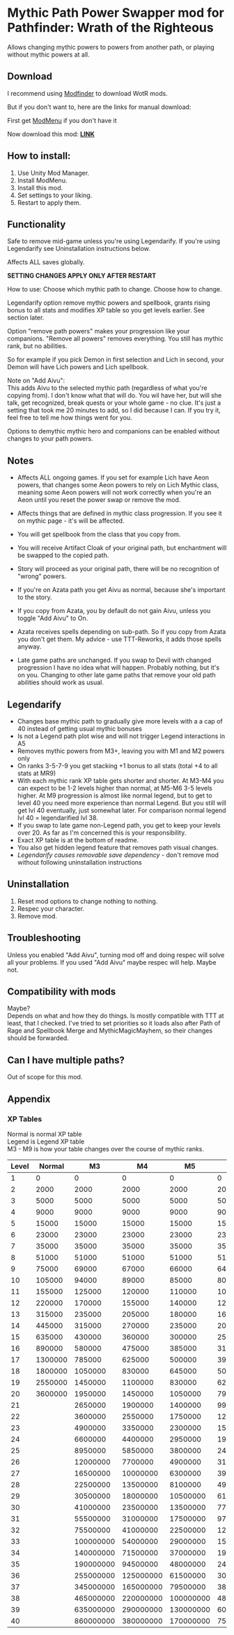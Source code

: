 # Mythic Path Power Swapper mod for Pathfinder: Wrath of the Righteous

Allows changing mythic powers to powers from another path, or playing without mythic powers at all.

## Download

I recommend using [Modfinder](https://github.com/Pathfinder-WOTR-Modding-Community/ModFinder/releases) to download WotR mods. 

But if you don't want to, here are the links for manual download:  

First get [ModMenu](https://github.com/WittleWolfie/ModMenu/releases) if you don't have it

Now download this mod: [**LINK**](https://github.com/alterasc/MythicPathPowerSwapper/releases/latest)

## How to install:

1. Use Unity Mod Manager.
2. Install ModMenu.
3. Install this mod.
4. Set settings to your liking.
5. Restart to apply them.
   
## Functionality

Safe to remove mid-game unless you're using Legendarify. If you're using Legendarify see Uninstallation instructions below.

Affects ALL saves globally.

**SETTING CHANGES APPLY ONLY AFTER RESTART**

How to use: 
Choose which mythic path to change.
Choose how to change.


Legendarify option remove mythic powers and spellbook, grants rising bonus to all stats and modifies XP table so you get levels earlier. See section later.

Option "remove path powers" makes your progression like your companions. "Remove all powers" removes everything. You still has mythic rank, but no abilities.

So for example if you pick Demon in first selection and Lich in second, your Demon will have Lich powers and Lich spellbook.

Note on "Add Aivu":  
This adds Aivu to the selected mythic path (regardless of what you're copying from). I don't know what that will do. You wil have her, but will she talk, get recognized, break quests or your whole game - no clue. It's just a setting that took me 20 minutes to add, so I did because I can. If you try it, feel free to tell me how things went for you.

Options to demythic mythic hero and companions can be enabled without changes to your path powers.

## Notes
- Affects ALL ongoing games. If you set for example Lich have Aeon powers, that changes some Aeon powers to rely on Lich Mythic class, meaning some Aeon powers will not work correctly when you're an Aeon until you reset the power swap or remove the mod.
- Affects things that are defined in mythic class progression. If you see it on mythic page - it's will be affected.   
- You will get spellbook from the class that you copy from.    
- You will receive Artifact Cloak of your original path, but enchantment will be swapped to the copied path.   
- Story will proceed as your original path, there will be no recognition of "wrong" powers.    
- If you're on Azata path you get Aivu as normal, because she's important to the story.   
- If you copy from Azata, you by default do not gain Aivu, unless you toggle "Add Aivu" to On.

- Azata receives spells depending on sub-path. So if you copy from Azata you don't get them. My advice - use TTT-Reworks, it adds those spells anyway.

- Late game paths are unchanged. If you swap to Devil with changed progression I have no idea what will happen. Probably nothing, but it's on you.
Changing to other late game paths that remove your old path abilities should work as usual.

## Legendarify
- Changes base mythic path to gradually give more levels with a a cap of 40 instead of getting usual mythic bonuses
- Is not a Legend path plot wise and will not trigger Legend interactions in A5
- Removes mythic powers from M3+, leaving you with M1 and M2 powers only
- On ranks 3-5-7-9 you get stacking +1 bonus to all stats (total +4 to all stats at MR9)
- With each mythic rank XP table gets shorter and shorter. At M3-M4 you can expect to be 1-2 levels higher than normal, at M5-M6 3-5 levels higher. At M9 progression is almost like normal legend, but to get to level 40 you need more experience than normal Legend. But you still will get lvl 40 eventually, just somewhat later. For comparison normal legend lvl 40 = legendarified lvl 38.
- If you swap to late game non-Legend path, you get to keep your levels over 20. As far as I'm concerned this is your responsibility.
- Exact XP table is at the bottom of readme.
- You also get hidden legend feature that removes path visual changes.
- *Legendarify causes removable save dependency* - don't remove mod without following uninstallation instructions

## Uninstallation
1. Reset mod options to change nothing to nothing.
2. Respec your character.
3. Remove mod.

## Troubleshooting
Unless you enabled "Add Aivu", turning mod off and doing respec will solve all your problems.
If you used "Add Aivu" maybe respec will help. Maybe not.

## Compatibility with mods
Maybe?   
Depends on what and how they do things. 
Is mostly compatible with TTT at least, that I checked.
I've tried to set priorities so it loads also after Path of Rage and Spellbook Merge and MythicMagicMayhem, so their changes should be forwarded.

## Can I have multiple paths?  
Out of scope for this mod.


## Appendix

### XP Tables

Normal is normal XP table   
Legend is Legend XP table   
M3 - M9 is how your table changes over the course of mythic ranks.  

| Level | Normal | M3 | M4 | M5 | M6 | M7 | M8 | M9 | Legend |   
| - | - | - | - | - | - | - | - | - | - |   
| 1 | 0 | 0 | 0 | 0 | 0 | 0 | 0 | 0 | 0
| 2 | 2000 | 2000 | 2000 | 2000 | 2000 | 2000 | 2000 | 2000 | 2000
| 3 | 5000 | 5000 | 5000 | 5000 | 5000 | 5000 | 5000 | 5000 | 5000
| 4 | 9000 | 9000 | 9000 | 9000 | 9000 | 9000 | 9000 | 9000 | 9000
| 5 | 15000 | 15000 | 15000 | 15000 | 15000 | 15000 | 15000 | 15000 | 15000
| 6 | 23000 | 23000 | 23000 | 23000 | 23000 | 23000 | 23000 | 23000 | 23000
| 7 | 35000 | 35000 | 35000 | 35000 | 35000 | 35000 | 35000 | 35000 | 35000
| 8 | 51000 | 51000 | 51000 | 51000 | 51000 | 51000 | 51000 | 51000 | 51000
| 9 | 75000 | 69000 | 67000 | 66000 | 64000 | 62000 | 61000 | 59000 | 55000
| 10 | 105000 | 94000 | 89000 | 85000 | 80000 | 77000 | 73000 | 69000 | 62000
| 11 | 155000 | 125000 | 120000 | 110000 | 100000 | 94000 | 87000 | 81000 | 68000
| 12 | 220000 | 170000 | 155000 | 140000 | 125000 | 115000 | 105000 | 94000 | 75000
| 13 | 315000 | 235000 | 205000 | 180000 | 160000 | 140000 | 125000 | 110000 | 85000
| 14 | 445000 | 315000 | 270000 | 235000 | 200000 | 170000 | 150000 | 125000 | 96000
| 15 | 635000 | 430000 | 360000 | 300000 | 250000 | 210000 | 175000 | 150000 | 105000
| 16 | 890000 | 580000 | 475000 | 385000 | 315000 | 260000 | 210000 | 170000 | 115000
| 17 | 1300000 | 785000 | 625000 | 500000 | 395000 | 315000 | 250000 | 200000 | 130000
| 18 | 1800000 | 1050000 | 830000 | 645000 | 500000 | 390000 | 300000 | 235000 | 155000
| 19 | 2550000 | 1450000 | 1100000 | 830000 | 625000 | 475000 | 360000 | 270000 | 180000
| 20 | 3600000 | 1950000 | 1450000 | 1050000 | 790000 | 580000 | 430000 | 315000 | 200000
| 21 |  | 2650000 | 1900000 | 1400000 | 990000 | 710000 | 515000 | 370000 | 220000
| 22 |  | 3600000 | 2550000 | 1750000 | 1250000 | 875000 | 610000 | 430000 | 260000
| 23 |  | 4900000 | 3350000 | 2300000 | 1550000 | 1050000 | 730000 | 500000 | 280000
| 24 |  | 6600000 | 4400000 | 2950000 | 1950000 | 1300000 | 875000 | 580000 | 315000
| 25 |  | 8950000 | 5850000 | 3800000 | 2450000 | 1600000 | 1050000 | 680000 | 370000
| 26 |  | 12000000 | 7700000 | 4900000 | 3100000 | 1950000 | 1250000 | 790000 | 445000
| 27 |  | 16500000 | 10000000 | 6300000 | 3900000 | 2400000 | 1500000 | 920000 | 500000
| 28 |  | 22500000 | 13500000 | 8100000 | 4900000 | 2950000 | 1800000 | 1050000 | 635000
| 29 |  | 30500000 | 18000000 | 10500000 | 6150000 | 3600000 | 2100000 | 1250000 | 720000
| 30 |  | 41000000 | 23500000 | 13500000 | 7700000 | 4400000 | 2550000 | 1450000 | 890000
| 31 |  | 55500000 | 31000000 | 17500000 | 9700000 | 5400000 | 3000000 | 1700000 | 1000000
| 32 |  | 75500000 | 41000000 | 22500000 | 12000000 | 6650000 | 3600000 | 1950000 | 1300000
| 33 |  | 100000000 | 54000000 | 29000000 | 15500000 | 8100000 | 4300000 | 2300000 | 1550000
| 34 |  | 140000000 | 71500000 | 37000000 | 19000000 | 9950000 | 5150000 | 2650000 | 1800000
| 35 |  | 190000000 | 94500000 | 48000000 | 24000000 | 12000000 | 6150000 | 3100000 | 2000000
| 36 |  | 255000000 | 125000000 | 61500000 | 30500000 | 15000000 | 7350000 | 3600000 | 2550000
| 37 |  | 345000000 | 165000000 | 79500000 | 38000000 | 18500000 | 8750000 | 4200000 | 3000000
| 38 |  | 465000000 | 220000000 | 100000000 | 48000000 | 22500000 | 10500000 | 4900000 | 3600000
| 39 |  | 635000000 | 290000000 | 130000000 | 60000000 | 27500000 | 12500000 | 5700000 | 4050000
| 40 |  | 860000000 | 380000000 | 170000000 | 75500000 | 33500000 | 15000000 | 6650000 | 4700000
